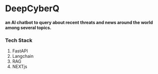 # DeepCyberQ
#### an AI chatbot to query about recent threats and news around the world among several topics.

### Tech Stack 
1. FastAPI
2. Langchain
3. RAG
4. NEXTjs

